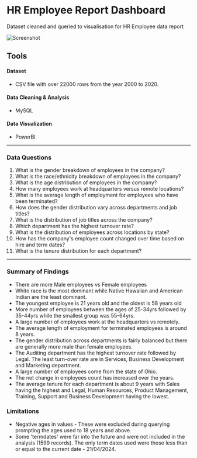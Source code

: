 # HR Employee Report Dashboard

 Dataset cleaned and queried to visualisation for HR Employee data report
 
![Screenshot](https://github.com/TeniOT/HR-Employee-Report/assets/164643376/41ed1b0d-f0a4-4ab1-a1b8-1c8994b1d741)

## Tools

#### Dataset 
- CSV file with over 22000 rows from the year 2000 to 2020.

#### Data Cleaning & Analysis 
- MySQL

#### Data Visualization 
- PowerBI

---------
### Data Questions
1. What is the gender breakdown of employees in the company?
2. What is the race/ethnicity breakdown of employees in the company?
3. What is the age distribution of employees in the company?
4. How many employees work at headquarters versus remote locations?
5. What is the average length of employment for employees who have been terminated?
6. How does the gender distribution vary across departments and job titles?
7. What is the distribution of job titles across the company?
8. Which department has the highest turnover rate?
9. What is the distribution of employees across locations by state?
10. How has the company's employee count changed over time based on hire and term dates?
11. What is the tenure distribution for each department?

-----
### Summary of Findings
- There are more Male employees vs Female employees
- White race is the most dominant while Native Hawaiian and American Indian are the least dominant.
- The youngest employee is 21 years old and the oldest is 58 years old
- More number of employees between the ages of 25-34yrs followed by 35-44yrs while the smallest group was 55-64yrs.
- A large number of employees work at the headquarters vs remotely.
- The average length of employment for terminated employees is around 8 years.
- The gender distribution across departments is fairly balanced but there are generally more male than female employees.
- The Auditing department has the highest turnover rate followed by Legal. The least turn-over rate are in Services, Business Development and Marketing department.
- A large number of employees come from the state of Ohio.
- The net change in employees count has increased over the years.
- The average tenure for each department is about 9 years with Sales having the highest and Legal, Human Resources, Product Management, Training, Support and Business Development having the lowest.

### Limitations
- Negative ages in values - These were excluded during querying prompting the ages used to 18 years and above.
- Some 'termdates' were far into the future and were not included in the analysis (1599 records). The only term dates used were those less than or equal to the current date - 21/04/2024.
